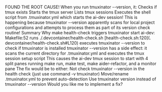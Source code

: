 FOUND THE ROOT CAUSE! When you run tmuxinator --version, it:
Checks if tmux exists
Starts the tmux server
Lists tmux sessions
Executes the shell script from .tmuxinator.yml which starts the ai-dev session!
This is happening because tmuxinator --version apparently scans for local project configurations and attempts to process them as part of its version check routine!
Summary
Why make health-check triggers tmuxinator start ai-dev:
Makefile:52 runs ./.devcontainer/health-check.sh
[health-check.sh:120](. devcontainer/health-check.sh#L120) executes tmuxinator --version to check if tmuxinator is installed
tmuxinator --version has a side effect: it scans the current directory for .tmuxinator.yml and executes the tmux session setup script
This causes the ai-dev tmux session to start with 4 split panes running make run, make test, make aider-refactor, and a monitor pane
The fix would be to either:
Not check tmuxinator --version in the health check (just use command -v tmuxinator)
Move/rename .tmuxinator.yml to prevent auto-detection
Use tmuxinator version instead of tmuxinator --version
Would you like me to implement a fix?
